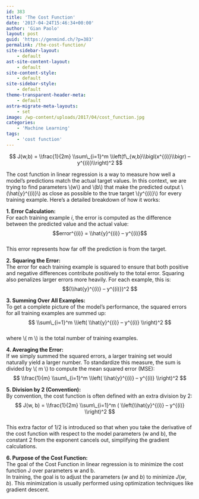```yaml
---
id: 383
title: 'The Cost Function'
date: '2017-04-24T15:46:34+00:00'
author: 'Gian Paolo'
layout: post
guid: 'https://genmind.ch/?p=383'
permalink: /the-cost-function/
site-sidebar-layout:
    - default
ast-site-content-layout:
    - default
site-content-style:
    - default
site-sidebar-style:
    - default
theme-transparent-header-meta:
    - default
astra-migrate-meta-layouts:
    - set
image: /wp-content/uploads/2017/04/cost_function.jpg
categories:
    - 'Machine Learning'
tags:
    - 'cost function'
---
```


$$  
J(w,b) = \\frac{1}{2m} \\sum\_{i=1}^m \\left(f\_{w,b}\\bigl(x^{(i)}\\bigr) – y^{(i)}\\right)^2  
$$

The cost function in linear regression is a way to measure how well a model’s predictions match the actual target values. In this context, we are trying to find parameters \\(w\\) and \\(b\\) that make the predicted output \\(\\hat{y}^{(i)}\\) as close as possible to the true target \\(y^{(i)}\\) for every training example. Here’s a detailed breakdown of how it works:

**1. Error Calculation:**  
For each training example $i$, the error is computed as the difference between the predicted value and the actual value:  
$$error^{(i)} = \\hat{y}^{(i)} – y^{(i)}$$  
This error represents how far off the prediction is from the target.

**2. Squaring the Error:**  
The error for each training example is squared to ensure that both positive and negative differences contribute positively to the total error. Squaring also penalizes larger errors more heavily. For each example, this is:  
$$(\\hat{y}^{(i)} – y^{(i)})^2 $$

**3. Summing Over All Examples:**  
To get a complete picture of the model’s performance, the squared errors for all training examples are summed up:  
$$  
\\sum\_{i=1}^m \\left( \\hat{y}^{(i)} – y^{(i)} \\right)^2  
$$  
where \\( m \\) is the total number of training examples.

**4. Averaging the Error:**  
If we simply summed the squared errors, a larger training set would naturally yield a larger number. To standardize this measure, the sum is divided by \\( m \\) to compute the mean squared error (MSE):  
$$  
\\frac{1}{m} \\sum\_{i=1}^m \\left( \\hat{y}^{(i)} – y^{(i)} \\right)^2  
$$

**5. Division by 2 (Convention):**  
By convention, the cost function is often defined with an extra division by 2:  
$$  
J(w, b) = \\frac{1}{2m} \\sum\_{i=1}^m ( \\left(\\hat{y}^{(i)} – y^{(i)} \\right)^2  
$$  
This extra factor of 1/2 is introduced so that when you take the derivative of the cost function with respect to the model parameters (w and b), the constant 2 from the exponent cancels out, simplifying the gradient calculations.

**6. Purpose of the Cost Function:**  
The goal of the Cost Function in linear regression is to minimize the cost function J over parameters w and b.  
In training, the goal is to adjust the parameters ($w$ and $b$) to minimize $J(w, b)$. This minimization is usually performed using optimization techniques like gradient descent.